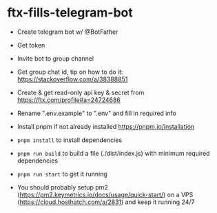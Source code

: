 # ftx-fills-telegram-bot

- Create telegram bot w/ @BotFather

- Get token

- Invite bot to group channel

- Get group chat id, tip on how to do it: https://stackoverflow.com/a/38388851

- Create & get read-only api key & secret from https://ftx.com/profile#a=24724686

- Rename ".env.example" to ".env" and fill in required info

- Install pnpm if not already installed https://pnpm.io/installation

- `pnpm install` to install dependencies

- `pnpm run build` to build a file (./dist/index.js) with minimum required dependencies

- `pnpm run start` to get it running

- You should probably setup pm2 (https://pm2.keymetrics.io/docs/usage/quick-start/) on a VPS (https://cloud.hosthatch.com/a/2831) and keep it running 24/7

